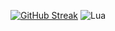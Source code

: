 [![GitHub Streak](https://streak-stats.demolab.com?user=SeasonalKirito&theme=nord)](https://git.io/streak-stats)
![Lua](https://img.shields.io/badge/lua-%232C2D72.svg?style=for-the-badge&logo=lua&logoColor=white)
